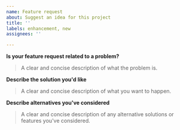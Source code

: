 ```yaml
---
name: Feature request
about: Suggest an idea for this project
title: ''
labels: enhancement, new
assignees: ''

---
```


**Is your feature request related to a problem?**
> A clear and concise description of what the problem is.

**Describe the solution you'd like**
> A clear and concise description of what you want to happen.

**Describe alternatives you've considered**
> A clear and concise description of any alternative solutions or features you've considered.
